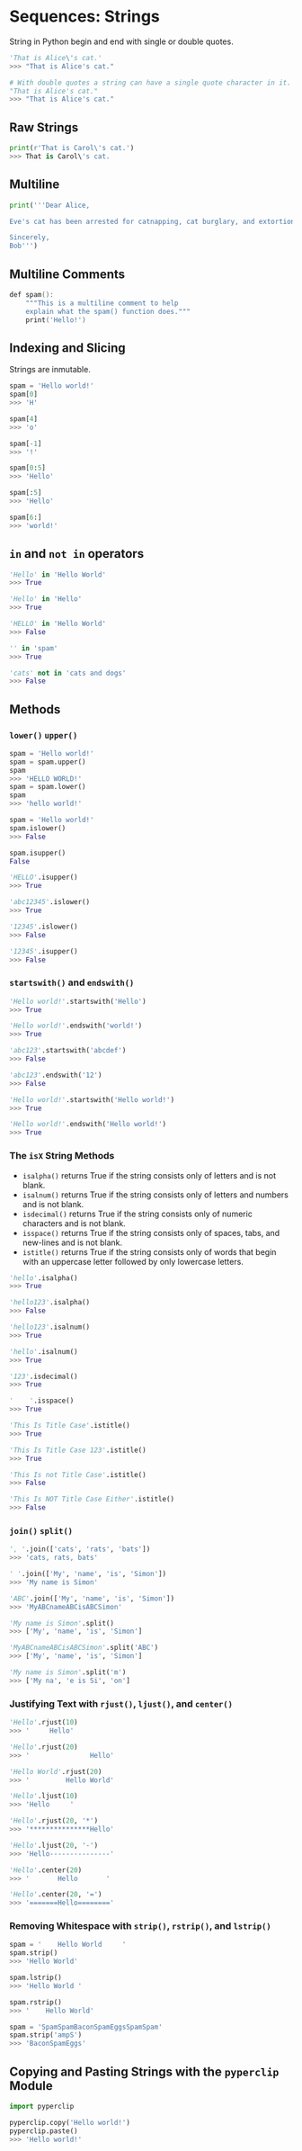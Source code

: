 # Sequences: Strings

String in Python begin and end with single or double quotes.

```python
'That is Alice\'s cat.'
>>> "That is Alice's cat."
```

```python
# With double quotes a string can have a single quote character in it.
"That is Alice's cat."
>>> "That is Alice's cat."
```

## Raw Strings

```python
print(r'That is Carol\'s cat.')
>>> That is Carol\'s cat.
```

## Multiline

```python
print('''Dear Alice,

Eve's cat has been arrested for catnapping, cat burglary, and extortion.

Sincerely,
Bob''')
```

## Multiline Comments

```powershell
def spam():
    """This is a multiline comment to help
    explain what the spam() function does."""
    print('Hello!')
```

## Indexing and Slicing

Strings are inmutable.

```python
spam = 'Hello world!'
spam[0]
>>> 'H'

spam[4]
>>> 'o'

spam[-1]
>>> '!'

spam[0:5]
>>> 'Hello'

spam[:5]
>>> 'Hello'

spam[6:]
>>> 'world!'
```

## `in` and `not in` operators

```python
'Hello' in 'Hello World'
>>> True

'Hello' in 'Hello'
>>> True

'HELLO' in 'Hello World'
>>> False

'' in 'spam'
>>> True

'cats' not in 'cats and dogs'
>>> False
```

## Methods

### `lower()` `upper()`

```python
spam = 'Hello world!'
spam = spam.upper()
spam
>>> 'HELLO WORLD!'
spam = spam.lower()
spam
>>> 'hello world!'
```

```python
spam = 'Hello world!'
spam.islower()
>>> False

spam.isupper()
False

'HELLO'.isupper()
>>> True

'abc12345'.islower()
>>> True

'12345'.islower()
>>> False

'12345'.isupper()
>>> False
```

### `startswith()` and `endswith()`

```python
'Hello world!'.startswith('Hello')
>>> True

'Hello world!'.endswith('world!')
>>> True

'abc123'.startswith('abcdef')
>>> False

'abc123'.endswith('12')
>>> False

'Hello world!'.startswith('Hello world!')
>>> True

'Hello world!'.endswith('Hello world!')
>>> True
```

### The `isX` String Methods

- `isalpha()` returns True if the string consists only of letters and is not blank.
- `isalnum()` returns True if the string consists only of letters and numbers and is not blank.
- `isdecimal()` returns True if the string consists only of numeric characters and is not blank.
- `isspace()` returns True if the string consists only of spaces, tabs, and new-lines and is not blank.
- `istitle()` returns True if the string consists only of words that begin with an uppercase letter followed by only lowercase letters.

```python
'hello'.isalpha()
>>> True

'hello123'.isalpha()
>>> False

'hello123'.isalnum()
>>> True

'hello'.isalnum()
>>> True

'123'.isdecimal()
>>> True

'    '.isspace()
>>> True

'This Is Title Case'.istitle()
>>> True

'This Is Title Case 123'.istitle()
>>> True

'This Is not Title Case'.istitle()
>>> False

'This Is NOT Title Case Either'.istitle()
>>> False
```

### `join()` `split()`

```python
', '.join(['cats', 'rats', 'bats'])
>>> 'cats, rats, bats'

' '.join(['My', 'name', 'is', 'Simon'])
>>> 'My name is Simon'

'ABC'.join(['My', 'name', 'is', 'Simon'])
>>> 'MyABCnameABCisABCSimon'

'My name is Simon'.split()
>>> ['My', 'name', 'is', 'Simon']

'MyABCnameABCisABCSimon'.split('ABC')
>>> ['My', 'name', 'is', 'Simon']

'My name is Simon'.split('m')
>>> ['My na', 'e is Si', 'on']
```

### Justifying Text with `rjust()`, `ljust()`, and `center()`

```python
'Hello'.rjust(10)
>>> '     Hello'

'Hello'.rjust(20)
>>> '               Hello'

'Hello World'.rjust(20)
>>> '         Hello World'

'Hello'.ljust(10)
>>> 'Hello     '

'Hello'.rjust(20, '*')
>>> '***************Hello'

'Hello'.ljust(20, '-')
>>> 'Hello---------------'

'Hello'.center(20)
>>> '       Hello       '

'Hello'.center(20, '=')
>>> '=======Hello========'
```

### Removing Whitespace with `strip()`, `rstrip()`, and `lstrip()`

```python
spam = '    Hello World     '
spam.strip()
>>> 'Hello World'

spam.lstrip()
>>> 'Hello World '

spam.rstrip()
>>> '    Hello World'

spam = 'SpamSpamBaconSpamEggsSpamSpam'
spam.strip('ampS')
>>> 'BaconSpamEggs'
```

## Copying and Pasting Strings with the `pyperclip` Module

```python
import pyperclip

pyperclip.copy('Hello world!')
pyperclip.paste()
>>> 'Hello world!'
```